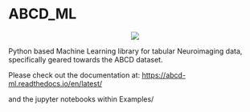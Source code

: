 # ABCD_ML

<p align="center">
  <img src="https://raw.githubusercontent.com/sahahn/ABCD_ML/master/docs/logo/logo.png"/>
</p>


Python based Machine Learning library for tabular Neuroimaging data, specifically geared towards the ABCD dataset.

Please check out the documentation at:
https://abcd-ml.readthedocs.io/en/latest/

and the jupyter notebooks within Examples/
